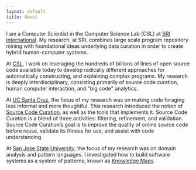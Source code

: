 ```yaml
---
layout: default
title: About
---
```


I am a Computer Scientist in the Computer Science Lab (CSL) at [SRI International](https://www.sri.com/). My research, at SRI, combines large scale program repository mining with foundational ideas underlying data curation in order to create hybrid human-computer systems. 

At [CSL](http://www.csl.sri.com/), I work on leveraging the hundreds of billions of lines of open source code available today to develop radically different approaches for automatically constructing, and explaining complex programs. My research is deeply interdisciplinary, consisting primarily of source code curation, human computer interaction, and "big code" analytics.

At [UC Santa Cruz](http://www.ucsc.edu/), the focus of my research was on making code foraging less informal and more thoughtful. This research introduced the notion of <a href="/posts/thesiswork">Source Code Curation</a>, as well as the tools that implements it. Source Code Curation is a blend of three activities: filtering, refinement, and validation. Source Code Curation’s goal is to improve the quality of online source code before reuse, validate its fitness for use, and assist with code understanding.

At [San Jose State University](http://www.sjsu.edu/), the focus of my research was on domain analysis and pattern languages. I investigated how to build software systems as a system of patterns, known as [Knowledge Maps](http://www.crcpress.com/product/isbn/9781466571433).
